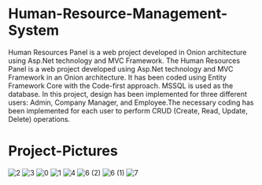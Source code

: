 # Human-Resource-Management-System
Human Resources Panel is a web project developed in Onion architecture using Asp.Net technology and MVC Framework. The Human Resources Panel is a web project developed using Asp.Net technology and MVC Framework in an Onion architecture. It has been coded using Entity Framework Core with the Code-first approach. MSSQL is used as the database.
In this project, design has been implemented for three different users: Admin, Company Manager, and Employee.The necessary coding has been implemented for each user to perform CRUD (Create, Read, Update, Delete) operations.
# Project-Pictures
![2](https://github.com/hzumre/Human-Resource-Management-System/assets/120679474/ec94303a-c173-4ba4-8087-59e0e4154e79)
![3](https://github.com/hzumre/Human-Resource-Management-System/assets/120679474/4552ec84-7378-43f5-b8d0-996472daf782)
![0](https://github.com/hzumre/Human-Resource-Management-System/assets/120679474/a70ae68c-092e-43e5-90ab-47874c47c088)
![1](https://github.com/hzumre/Human-Resource-Management-System/assets/120679474/b138a149-43f3-43cd-a03b-5e48069d4e54)
![4](https://github.com/hzumre/Human-Resource-Management-System/assets/120679474/63b0332b-b60a-40b7-82d9-2884f51f01aa)
![6 (2)](https://github.com/hzumre/Human-Resource-Management-System/assets/120679474/4ca160ae-e463-460f-8ed8-ef832d3f09a0)
![6 (1)](https://github.com/hzumre/Human-Resource-Management-System/assets/120679474/a96a7be2-d97e-444e-af24-98c8cacef45c)
![7](https://github.com/hzumre/Human-Resource-Management-System/assets/120679474/77b352ce-9992-441c-86c4-eb82e3dc0c2f)
